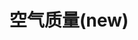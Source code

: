 ---
title: 空气质量(new)
tag: [guide, api, aq-v1, overview]
layout: guide-overview
description: 全球空气质量API，适配当地空气质量标准，可以轻松的获取指定位置的空气质量、污染物和健康建议。目前已经覆盖100多个国家或地区数据，包括实时和预报数据，分辨率为1x1公里。
permalink: /docs/api/air-quality/
ref: 0-api-aq-v1
---